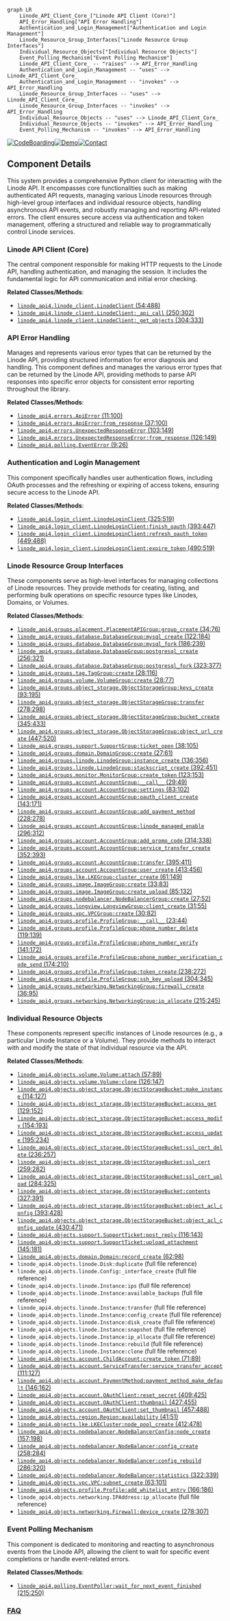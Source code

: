 ```mermaid
graph LR
    Linode_API_Client_Core_["Linode API Client (Core)"]
    API_Error_Handling["API Error Handling"]
    Authentication_and_Login_Management["Authentication and Login Management"]
    Linode_Resource_Group_Interfaces["Linode Resource Group Interfaces"]
    Individual_Resource_Objects["Individual Resource Objects"]
    Event_Polling_Mechanism["Event Polling Mechanism"]
    Linode_API_Client_Core_ -- "raises" --> API_Error_Handling
    Authentication_and_Login_Management -- "uses" --> Linode_API_Client_Core_
    Authentication_and_Login_Management -- "invokes" --> API_Error_Handling
    Linode_Resource_Group_Interfaces -- "uses" --> Linode_API_Client_Core_
    Linode_Resource_Group_Interfaces -- "invokes" --> API_Error_Handling
    Individual_Resource_Objects -- "uses" --> Linode_API_Client_Core_
    Individual_Resource_Objects -- "invokes" --> API_Error_Handling
    Event_Polling_Mechanism -- "invokes" --> API_Error_Handling
```
[![CodeBoarding](https://img.shields.io/badge/Generated%20by-CodeBoarding-9cf?style=flat-square)](https://github.com/CodeBoarding/CodeBoarding)[![Demo](https://img.shields.io/badge/Try%20our-Demo-blue?style=flat-square)](https://www.codeboarding.org/demo)[![Contact](https://img.shields.io/badge/Contact%20us%20-%20contact@codeboarding.org-lightgrey?style=flat-square)](mailto:contact@codeboarding.org)

## Component Details

This system provides a comprehensive Python client for interacting with the Linode API. It encompasses core functionalities such as making authenticated API requests, managing various Linode resources through high-level group interfaces and individual resource objects, handling asynchronous API events, and robustly managing and reporting API-related errors. The client ensures secure access via authentication and token management, offering a structured and reliable way to programmatically control Linode services.

### Linode API Client (Core)
The central component responsible for making HTTP requests to the Linode API, handling authentication, and managing the session. It includes the fundamental logic for API communication and initial error checking.


**Related Classes/Methods**:

- <a href="https://github.com/linode/python-linode-api/blob/master/linode_api4/linode_client.py#L54-L488" target="_blank" rel="noopener noreferrer">`linode_api4.linode_client.LinodeClient` (54:488)</a>
- <a href="https://github.com/linode/python-linode-api/blob/master/linode_api4/linode_client.py#L250-L302" target="_blank" rel="noopener noreferrer">`linode_api4.linode_client.LinodeClient:_api_call` (250:302)</a>
- <a href="https://github.com/linode/python-linode-api/blob/master/linode_api4/linode_client.py#L304-L333" target="_blank" rel="noopener noreferrer">`linode_api4.linode_client.LinodeClient:_get_objects` (304:333)</a>


### API Error Handling
Manages and represents various error types that can be returned by the Linode API, providing structured information for error diagnosis and handling. This component defines and manages the various error types that can be returned by the Linode API, providing methods to parse API responses into specific error objects for consistent error reporting throughout the library.


**Related Classes/Methods**:

- <a href="https://github.com/linode/python-linode-api/blob/master/linode_api4/errors.py#L11-L100" target="_blank" rel="noopener noreferrer">`linode_api4.errors.ApiError` (11:100)</a>
- <a href="https://github.com/linode/python-linode-api/blob/master/linode_api4/errors.py#L37-L100" target="_blank" rel="noopener noreferrer">`linode_api4.errors.ApiError:from_response` (37:100)</a>
- <a href="https://github.com/linode/python-linode-api/blob/master/linode_api4/errors.py#L103-L149" target="_blank" rel="noopener noreferrer">`linode_api4.errors.UnexpectedResponseError` (103:149)</a>
- <a href="https://github.com/linode/python-linode-api/blob/master/linode_api4/errors.py#L126-L149" target="_blank" rel="noopener noreferrer">`linode_api4.errors.UnexpectedResponseError:from_response` (126:149)</a>
- <a href="https://github.com/linode/python-linode-api/blob/master/linode_api4/polling.py#L9-L26" target="_blank" rel="noopener noreferrer">`linode_api4.polling.EventError` (9:26)</a>


### Authentication and Login Management
This component specifically handles user authentication flows, including OAuth processes and the refreshing or expiring of access tokens, ensuring secure access to the Linode API.


**Related Classes/Methods**:

- <a href="https://github.com/linode/python-linode-api/blob/master/linode_api4/login_client.py#L325-L519" target="_blank" rel="noopener noreferrer">`linode_api4.login_client.LinodeLoginClient` (325:519)</a>
- <a href="https://github.com/linode/python-linode-api/blob/master/linode_api4/login_client.py#L393-L447" target="_blank" rel="noopener noreferrer">`linode_api4.login_client.LinodeLoginClient:finish_oauth` (393:447)</a>
- <a href="https://github.com/linode/python-linode-api/blob/master/linode_api4/login_client.py#L449-L488" target="_blank" rel="noopener noreferrer">`linode_api4.login_client.LinodeLoginClient:refresh_oauth_token` (449:488)</a>
- <a href="https://github.com/linode/python-linode-api/blob/master/linode_api4/login_client.py#L490-L519" target="_blank" rel="noopener noreferrer">`linode_api4.login_client.LinodeLoginClient:expire_token` (490:519)</a>


### Linode Resource Group Interfaces
These components serve as high-level interfaces for managing collections of Linode resources. They provide methods for creating, listing, and performing bulk operations on specific resource types like Linodes, Domains, or Volumes.


**Related Classes/Methods**:

- <a href="https://github.com/linode/python-linode-api/blob/master/linode_api4/groups/placement.py#L34-L76" target="_blank" rel="noopener noreferrer">`linode_api4.groups.placement.PlacementAPIGroup:group_create` (34:76)</a>
- <a href="https://github.com/linode/python-linode-api/blob/master/linode_api4/groups/database.py#L122-L184" target="_blank" rel="noopener noreferrer">`linode_api4.groups.database.DatabaseGroup:mysql_create` (122:184)</a>
- <a href="https://github.com/linode/python-linode-api/blob/master/linode_api4/groups/database.py#L186-L239" target="_blank" rel="noopener noreferrer">`linode_api4.groups.database.DatabaseGroup:mysql_fork` (186:239)</a>
- <a href="https://github.com/linode/python-linode-api/blob/master/linode_api4/groups/database.py#L256-L321" target="_blank" rel="noopener noreferrer">`linode_api4.groups.database.DatabaseGroup:postgresql_create` (256:321)</a>
- <a href="https://github.com/linode/python-linode-api/blob/master/linode_api4/groups/database.py#L323-L377" target="_blank" rel="noopener noreferrer">`linode_api4.groups.database.DatabaseGroup:postgresql_fork` (323:377)</a>
- <a href="https://github.com/linode/python-linode-api/blob/master/linode_api4/groups/tag.py#L28-L116" target="_blank" rel="noopener noreferrer">`linode_api4.groups.tag.TagGroup:create` (28:116)</a>
- <a href="https://github.com/linode/python-linode-api/blob/master/linode_api4/groups/volume.py#L28-L77" target="_blank" rel="noopener noreferrer">`linode_api4.groups.volume.VolumeGroup:create` (28:77)</a>
- <a href="https://github.com/linode/python-linode-api/blob/master/linode_api4/groups/object_storage.py#L93-L195" target="_blank" rel="noopener noreferrer">`linode_api4.groups.object_storage.ObjectStorageGroup:keys_create` (93:195)</a>
- <a href="https://github.com/linode/python-linode-api/blob/master/linode_api4/groups/object_storage.py#L278-L298" target="_blank" rel="noopener noreferrer">`linode_api4.groups.object_storage.ObjectStorageGroup:transfer` (278:298)</a>
- <a href="https://github.com/linode/python-linode-api/blob/master/linode_api4/groups/object_storage.py#L345-L433" target="_blank" rel="noopener noreferrer">`linode_api4.groups.object_storage.ObjectStorageGroup:bucket_create` (345:433)</a>
- <a href="https://github.com/linode/python-linode-api/blob/master/linode_api4/groups/object_storage.py#L447-L520" target="_blank" rel="noopener noreferrer">`linode_api4.groups.object_storage.ObjectStorageGroup:object_url_create` (447:520)</a>
- <a href="https://github.com/linode/python-linode-api/blob/master/linode_api4/groups/support.py#L38-L105" target="_blank" rel="noopener noreferrer">`linode_api4.groups.support.SupportGroup:ticket_open` (38:105)</a>
- <a href="https://github.com/linode/python-linode-api/blob/master/linode_api4/groups/domain.py#L27-L61" target="_blank" rel="noopener noreferrer">`linode_api4.groups.domain.DomainGroup:create` (27:61)</a>
- <a href="https://github.com/linode/python-linode-api/blob/master/linode_api4/groups/linode.py#L136-L356" target="_blank" rel="noopener noreferrer">`linode_api4.groups.linode.LinodeGroup:instance_create` (136:356)</a>
- <a href="https://github.com/linode/python-linode-api/blob/master/linode_api4/groups/linode.py#L392-L451" target="_blank" rel="noopener noreferrer">`linode_api4.groups.linode.LinodeGroup:stackscript_create` (392:451)</a>
- <a href="https://github.com/linode/python-linode-api/blob/master/linode_api4/groups/monitor.py#L123-L153" target="_blank" rel="noopener noreferrer">`linode_api4.groups.monitor.MonitorGroup:create_token` (123:153)</a>
- <a href="https://github.com/linode/python-linode-api/blob/master/linode_api4/groups/account.py#L29-L49" target="_blank" rel="noopener noreferrer">`linode_api4.groups.account.AccountGroup:__call__` (29:49)</a>
- <a href="https://github.com/linode/python-linode-api/blob/master/linode_api4/groups/account.py#L83-L102" target="_blank" rel="noopener noreferrer">`linode_api4.groups.account.AccountGroup:settings` (83:102)</a>
- <a href="https://github.com/linode/python-linode-api/blob/master/linode_api4/groups/account.py#L143-L171" target="_blank" rel="noopener noreferrer">`linode_api4.groups.account.AccountGroup:oauth_client_create` (143:171)</a>
- <a href="https://github.com/linode/python-linode-api/blob/master/linode_api4/groups/account.py#L228-L278" target="_blank" rel="noopener noreferrer">`linode_api4.groups.account.AccountGroup:add_payment_method` (228:278)</a>
- <a href="https://github.com/linode/python-linode-api/blob/master/linode_api4/groups/account.py#L296-L312" target="_blank" rel="noopener noreferrer">`linode_api4.groups.account.AccountGroup:linode_managed_enable` (296:312)</a>
- <a href="https://github.com/linode/python-linode-api/blob/master/linode_api4/groups/account.py#L314-L338" target="_blank" rel="noopener noreferrer">`linode_api4.groups.account.AccountGroup:add_promo_code` (314:338)</a>
- <a href="https://github.com/linode/python-linode-api/blob/master/linode_api4/groups/account.py#L352-L393" target="_blank" rel="noopener noreferrer">`linode_api4.groups.account.AccountGroup:service_transfer_create` (352:393)</a>
- <a href="https://github.com/linode/python-linode-api/blob/master/linode_api4/groups/account.py#L395-L411" target="_blank" rel="noopener noreferrer">`linode_api4.groups.account.AccountGroup:transfer` (395:411)</a>
- <a href="https://github.com/linode/python-linode-api/blob/master/linode_api4/groups/account.py#L413-L456" target="_blank" rel="noopener noreferrer">`linode_api4.groups.account.AccountGroup:user_create` (413:456)</a>
- <a href="https://github.com/linode/python-linode-api/blob/master/linode_api4/groups/lke.py#L61-L149" target="_blank" rel="noopener noreferrer">`linode_api4.groups.lke.LKEGroup:cluster_create` (61:149)</a>
- <a href="https://github.com/linode/python-linode-api/blob/master/linode_api4/groups/image.py#L33-L83" target="_blank" rel="noopener noreferrer">`linode_api4.groups.image.ImageGroup:create` (33:83)</a>
- <a href="https://github.com/linode/python-linode-api/blob/master/linode_api4/groups/image.py#L85-L132" target="_blank" rel="noopener noreferrer">`linode_api4.groups.image.ImageGroup:create_upload` (85:132)</a>
- <a href="https://github.com/linode/python-linode-api/blob/master/linode_api4/groups/nodebalancer.py#L27-L52" target="_blank" rel="noopener noreferrer">`linode_api4.groups.nodebalancer.NodeBalancerGroup:create` (27:52)</a>
- <a href="https://github.com/linode/python-linode-api/blob/master/linode_api4/groups/longview.py#L31-L55" target="_blank" rel="noopener noreferrer">`linode_api4.groups.longview.LongviewGroup:client_create` (31:55)</a>
- <a href="https://github.com/linode/python-linode-api/blob/master/linode_api4/groups/vpc.py#L30-L82" target="_blank" rel="noopener noreferrer">`linode_api4.groups.vpc.VPCGroup:create` (30:82)</a>
- <a href="https://github.com/linode/python-linode-api/blob/master/linode_api4/groups/profile.py#L23-L44" target="_blank" rel="noopener noreferrer">`linode_api4.groups.profile.ProfileGroup:__call__` (23:44)</a>
- <a href="https://github.com/linode/python-linode-api/blob/master/linode_api4/groups/profile.py#L119-L139" target="_blank" rel="noopener noreferrer">`linode_api4.groups.profile.ProfileGroup:phone_number_delete` (119:139)</a>
- <a href="https://github.com/linode/python-linode-api/blob/master/linode_api4/groups/profile.py#L141-L172" target="_blank" rel="noopener noreferrer">`linode_api4.groups.profile.ProfileGroup:phone_number_verify` (141:172)</a>
- <a href="https://github.com/linode/python-linode-api/blob/master/linode_api4/groups/profile.py#L174-L210" target="_blank" rel="noopener noreferrer">`linode_api4.groups.profile.ProfileGroup:phone_number_verification_code_send` (174:210)</a>
- <a href="https://github.com/linode/python-linode-api/blob/master/linode_api4/groups/profile.py#L238-L272" target="_blank" rel="noopener noreferrer">`linode_api4.groups.profile.ProfileGroup:token_create` (238:272)</a>
- <a href="https://github.com/linode/python-linode-api/blob/master/linode_api4/groups/profile.py#L304-L345" target="_blank" rel="noopener noreferrer">`linode_api4.groups.profile.ProfileGroup:ssh_key_upload` (304:345)</a>
- <a href="https://github.com/linode/python-linode-api/blob/master/linode_api4/groups/networking.py#L36-L95" target="_blank" rel="noopener noreferrer">`linode_api4.groups.networking.NetworkingGroup:firewall_create` (36:95)</a>
- <a href="https://github.com/linode/python-linode-api/blob/master/linode_api4/groups/networking.py#L215-L245" target="_blank" rel="noopener noreferrer">`linode_api4.groups.networking.NetworkingGroup:ip_allocate` (215:245)</a>


### Individual Resource Objects
These components represent specific instances of Linode resources (e.g., a particular Linode Instance or a Volume). They provide methods to interact with and modify the state of that individual resource via the API.


**Related Classes/Methods**:

- <a href="https://github.com/linode/python-linode-api/blob/master/linode_api4/objects/volume.py#L57-L89" target="_blank" rel="noopener noreferrer">`linode_api4.objects.volume.Volume:attach` (57:89)</a>
- <a href="https://github.com/linode/python-linode-api/blob/master/linode_api4/objects/volume.py#L126-L147" target="_blank" rel="noopener noreferrer">`linode_api4.objects.volume.Volume:clone` (126:147)</a>
- <a href="https://github.com/linode/python-linode-api/blob/master/linode_api4/objects/object_storage.py#L114-L127" target="_blank" rel="noopener noreferrer">`linode_api4.objects.object_storage.ObjectStorageBucket:make_instance` (114:127)</a>
- <a href="https://github.com/linode/python-linode-api/blob/master/linode_api4/objects/object_storage.py#L129-L152" target="_blank" rel="noopener noreferrer">`linode_api4.objects.object_storage.ObjectStorageBucket:access_get` (129:152)</a>
- <a href="https://github.com/linode/python-linode-api/blob/master/linode_api4/objects/object_storage.py#L154-L193" target="_blank" rel="noopener noreferrer">`linode_api4.objects.object_storage.ObjectStorageBucket:access_modify` (154:193)</a>
- <a href="https://github.com/linode/python-linode-api/blob/master/linode_api4/objects/object_storage.py#L195-L234" target="_blank" rel="noopener noreferrer">`linode_api4.objects.object_storage.ObjectStorageBucket:access_update` (195:234)</a>
- <a href="https://github.com/linode/python-linode-api/blob/master/linode_api4/objects/object_storage.py#L236-L257" target="_blank" rel="noopener noreferrer">`linode_api4.objects.object_storage.ObjectStorageBucket:ssl_cert_delete` (236:257)</a>
- <a href="https://github.com/linode/python-linode-api/blob/master/linode_api4/objects/object_storage.py#L259-L282" target="_blank" rel="noopener noreferrer">`linode_api4.objects.object_storage.ObjectStorageBucket:ssl_cert` (259:282)</a>
- <a href="https://github.com/linode/python-linode-api/blob/master/linode_api4/objects/object_storage.py#L284-L325" target="_blank" rel="noopener noreferrer">`linode_api4.objects.object_storage.ObjectStorageBucket:ssl_cert_upload` (284:325)</a>
- <a href="https://github.com/linode/python-linode-api/blob/master/linode_api4/objects/object_storage.py#L327-L391" target="_blank" rel="noopener noreferrer">`linode_api4.objects.object_storage.ObjectStorageBucket:contents` (327:391)</a>
- <a href="https://github.com/linode/python-linode-api/blob/master/linode_api4/objects/object_storage.py#L393-L428" target="_blank" rel="noopener noreferrer">`linode_api4.objects.object_storage.ObjectStorageBucket:object_acl_config` (393:428)</a>
- <a href="https://github.com/linode/python-linode-api/blob/master/linode_api4/objects/object_storage.py#L430-L471" target="_blank" rel="noopener noreferrer">`linode_api4.objects.object_storage.ObjectStorageBucket:object_acl_config_update` (430:471)</a>
- <a href="https://github.com/linode/python-linode-api/blob/master/linode_api4/objects/support.py#L116-L143" target="_blank" rel="noopener noreferrer">`linode_api4.objects.support.SupportTicket:post_reply` (116:143)</a>
- <a href="https://github.com/linode/python-linode-api/blob/master/linode_api4/objects/support.py#L145-L181" target="_blank" rel="noopener noreferrer">`linode_api4.objects.support.SupportTicket:upload_attachment` (145:181)</a>
- <a href="https://github.com/linode/python-linode-api/blob/master/linode_api4/objects/domain.py#L62-L98" target="_blank" rel="noopener noreferrer">`linode_api4.objects.domain.Domain:record_create` (62:98)</a>
- `linode_api4.objects.linode.Disk:duplicate` (full file reference)
- `linode_api4.objects.linode.Config:_interface_create` (full file reference)
- `linode_api4.objects.linode.Instance:ips` (full file reference)
- `linode_api4.objects.linode.Instance:available_backups` (full file reference)
- `linode_api4.objects.linode.Instance:transfer` (full file reference)
- `linode_api4.objects.linode.Instance:config_create` (full file reference)
- `linode_api4.objects.linode.Instance:disk_create` (full file reference)
- `linode_api4.objects.linode.Instance:snapshot` (full file reference)
- `linode_api4.objects.linode.Instance:ip_allocate` (full file reference)
- `linode_api4.objects.linode.Instance:rebuild` (full file reference)
- `linode_api4.objects.linode.Instance:clone` (full file reference)
- <a href="https://github.com/linode/python-linode-api/blob/master/linode_api4/objects/account.py#L71-L89" target="_blank" rel="noopener noreferrer">`linode_api4.objects.account.ChildAccount:create_token` (71:89)</a>
- <a href="https://github.com/linode/python-linode-api/blob/master/linode_api4/objects/account.py#L111-L127" target="_blank" rel="noopener noreferrer">`linode_api4.objects.account.ServiceTransfer:service_transfer_accept` (111:127)</a>
- <a href="https://github.com/linode/python-linode-api/blob/master/linode_api4/objects/account.py#L146-L162" target="_blank" rel="noopener noreferrer">`linode_api4.objects.account.PaymentMethod:payment_method_make_default` (146:162)</a>
- <a href="https://github.com/linode/python-linode-api/blob/master/linode_api4/objects/account.py#L409-L425" target="_blank" rel="noopener noreferrer">`linode_api4.objects.account.OAuthClient:reset_secret` (409:425)</a>
- <a href="https://github.com/linode/python-linode-api/blob/master/linode_api4/objects/account.py#L427-L455" target="_blank" rel="noopener noreferrer">`linode_api4.objects.account.OAuthClient:thumbnail` (427:455)</a>
- <a href="https://github.com/linode/python-linode-api/blob/master/linode_api4/objects/account.py#L457-L488" target="_blank" rel="noopener noreferrer">`linode_api4.objects.account.OAuthClient:set_thumbnail` (457:488)</a>
- <a href="https://github.com/linode/python-linode-api/blob/master/linode_api4/objects/region.py#L41-L51" target="_blank" rel="noopener noreferrer">`linode_api4.objects.region.Region:availability` (41:51)</a>
- <a href="https://github.com/linode/python-linode-api/blob/master/linode_api4/objects/lke.py#L412-L478" target="_blank" rel="noopener noreferrer">`linode_api4.objects.lke.LKECluster:node_pool_create` (412:478)</a>
- <a href="https://github.com/linode/python-linode-api/blob/master/linode_api4/objects/nodebalancer.py#L157-L198" target="_blank" rel="noopener noreferrer">`linode_api4.objects.nodebalancer.NodeBalancerConfig:node_create` (157:198)</a>
- <a href="https://github.com/linode/python-linode-api/blob/master/linode_api4/objects/nodebalancer.py#L258-L284" target="_blank" rel="noopener noreferrer">`linode_api4.objects.nodebalancer.NodeBalancer:config_create` (258:284)</a>
- <a href="https://github.com/linode/python-linode-api/blob/master/linode_api4/objects/nodebalancer.py#L286-L320" target="_blank" rel="noopener noreferrer">`linode_api4.objects.nodebalancer.NodeBalancer:config_rebuild` (286:320)</a>
- <a href="https://github.com/linode/python-linode-api/blob/master/linode_api4/objects/nodebalancer.py#L322-L339" target="_blank" rel="noopener noreferrer">`linode_api4.objects.nodebalancer.NodeBalancer:statistics` (322:339)</a>
- <a href="https://github.com/linode/python-linode-api/blob/master/linode_api4/objects/vpc.py#L63-L101" target="_blank" rel="noopener noreferrer">`linode_api4.objects.vpc.VPC:subnet_create` (63:101)</a>
- <a href="https://github.com/linode/python-linode-api/blob/master/linode_api4/objects/profile.py#L166-L186" target="_blank" rel="noopener noreferrer">`linode_api4.objects.profile.Profile:add_whitelist_entry` (166:186)</a>
- `linode_api4.objects.networking.IPAddress:ip_allocate` (full file reference)
- <a href="https://github.com/linode/python-linode-api/blob/master/linode_api4/objects/networking.py#L278-L307" target="_blank" rel="noopener noreferrer">`linode_api4.objects.networking.Firewall:device_create` (278:307)</a>


### Event Polling Mechanism
This component is dedicated to monitoring and reacting to asynchronous events from the Linode API, allowing the client to wait for specific event completions or handle event-related errors.


**Related Classes/Methods**:

- <a href="https://github.com/linode/python-linode-api/blob/master/linode_api4/polling.py#L215-L250" target="_blank" rel="noopener noreferrer">`linode_api4.polling.EventPoller:wait_for_next_event_finished` (215:250)</a>




### [FAQ](https://github.com/CodeBoarding/GeneratedOnBoardings/tree/main?tab=readme-ov-file#faq)
